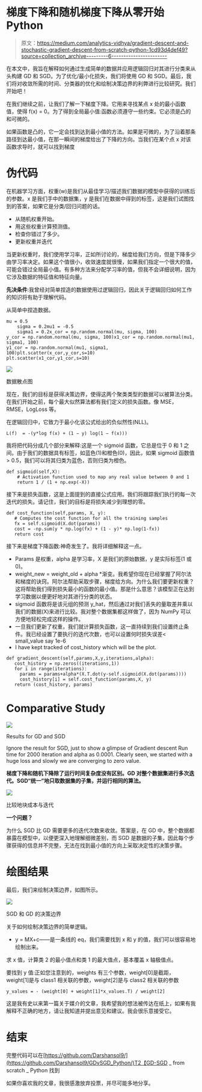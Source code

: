 # 梯度下降和随机梯度下降从零开始 Python

> 原文：<https://medium.com/analytics-vidhya/gradient-descent-and-stochastic-gradient-descent-from-scratch-python-1cd93d4def49?source=collection_archive---------6----------------------->

在本文中，我旨在解释如何通过生成简单的数据并应用逻辑回归对其进行分类来从头构建 GD 和 SGD。为了优化/最小化损失，我们将使用 GD 和 SGD。最后，我们将对收敛所需的时间、分类器的优化和绘制决策边界的利弊进行比较研究。我们开始吧！

在我们继续之前，让我们了解一下梯度下降。它用来寻找某点 x 处的最小函数值，使得 f(x) = 0。为了得到全局最小值:函数必须遵守一些约束。它必须是凸的和可微的。

如果函数是凸的，它一定会找到达到最小值的方法。如果是可微的，为了沿着那条路径到达最小值，在那一瞬间的梯度给出了下降的方向。当我们在某个点 x 对该函数求导时，就可以找到梯度

# 伪代码

在机器学习方面，权重(w)是我们从最佳学习/描述我们数据的模型中获得的训练后的参数。x 是我们手中的数据集，y 是我们在数据中得到的标签，这是我们试图找到的答案，如果它是分类/回归问题的话。

*   从随机权重开始。
*   用这些权重计算预测值。
*   检查你错过了多少。
*   更新权重并迭代

当更新权重时，我们使用学习率，正如所讨论的，梯度给我们方向，但是下降多少由学习率决定。如果这个值很小，收敛速度就很慢，如果我们指定一个很大的值，可能会错过全局最小值。有多种方法来分配学习率的值，但我不会详细说明，因为它涉及数据的特征值和特征向量。

**先决条件**:我曾经对简单捏造的数据使用过逻辑回归，因此关于逻辑回归如何工作的知识将有助于理解代码。

从简单中捏造数据。

```
mu = 0.5
    sigma = 0.2mu1 = -0.5
    sigma1 = 0.2x_cor = np.random.normal(mu, sigma, 100)
y_cor = np.random.normal(mu, sigma, 100)x1_cor = np.random.normal(mu1, sigma1, 100)
y1_cor = np.random.normal(mu1, sigma1, 100)plt.scatter(x_cor,y_cor,s=10)
plt.scatter(x1_cor,y1_cor,s=10)
```

![](img/4a79063729c7c86b372ac2e877c69c73.png)

数据散点图

现在，我们的目标是获得决策边界，使得这两个聚类类型的数据可以被算法分类。在我们开始之前，每个最大似然算法都有我们定义的损失函数。像 MSE，RMSE，LogLoss 等。

在逻辑回归中，它致力于最小化该公式给出的负似然性(NLL)。

```
L(f)  = -(y*log f(x) + (1 − y) log(1 − f(x)))
```

我将把代码分成几个部分来解释:这是一个 sigmoid 函数，它总是位于 0 和 1 之间。由于我们的数据具有标签，如蓝色(1)和橙色(0)，因此，如果 sigmoid 函数值> 0.5，我们可以将其归类为蓝色，否则归类为橙色。

```
def sigmoid(self,X):
    # Activation function used to map any real value between 0 and 1
    return 1 / (1 + np.exp(-X))
```

接下来是损失函数，这是上面提到的直接公式应用。我们将跟踪我们执行的每一次迭代的损失。请记住，我们的目标是将损失减少到理想的零。

```
def cost_function(self,params, X, y):
   # Computes the cost function for all the training samples
   fx = self.sigmoid(X.dot(params))
   cost = -np.sum(y * np.log(fx) + (1 - y)* np.log(1-fx))
   return cost
```

接下来是梯度下降函数:神奇发生了。我将详细解释这一点。

*   Params 是权重，alpha 是学习率，X 是我们的原始数据，y 是实际标签(1 或 0)。
*   weight_new = weight_old + alpha *渐变。我希望你现在已经掌握了阿尔法和梯度的诀窍。阿尔法帮助采取步骤，梯度给方向。为什么我们要更新权重？这将帮助我们得到损失最小的函数的最小值。那是什么意思？该模型正在达到学习数据以便更好地对其进行分类的状态。
*   sigmoid 函数将是该元组的预测 y_hat，然后通过对我们丢失的量取差并乘以我们的数据(X)来进行比较。我对整个数据集都这样做了，因为 NumPy 可以方便地轻松完成这样的操作。
*   一旦我们更新了权重，我们就计算损失函数，这一直持续到我们设置终止条件。我已经设置了要执行的迭代次数，也可以设置何时损失误差< small_value say 1e-6
*   I have kept tracked of cost_history which will be the plot.

```
def gradient_descent(self,params,X,y,iterations,alpha):
   cost_history = np.zeros((iterations,1))
   for i in range(iterations):
     params = params+alpha*(X.T.dot(y-self.sigmoid(X.dot(params))))
     cost_history[i] = self.cost_function(params,X, y)
   return (cost_history, params)
```

# Comparative Study

![](img/493b7b6ed81061fee558e5b6ba2714dd.png)

Results for GD and SGD

Ignore the result for SGD, just to show a glimpse of Gradient descent Run time for 2000 iteration and alpha as 0.0001\. Clearly seen, we started with a huge loss and slowly we are converging to zero value.

**梯度下降和随机下降除了运行时间复杂度没有区别。GD 对整个数据集进行多次迭代。SGD“统一”地只取数据集的子集，并运行相同的算法。**

![](img/644b5c262e6e86bc5aba236c63fdb068.png)

比较地块成本与迭代

**一个问题？**

为什么 SGD 比 GD 需要更多的迭代次数来收敛。答案是，在 GD 中，整个数据都暴露在模型中，以便更深入地理解细微差别，而 SGD 是数据的子集，因此每个步骤获得的信息并不完整，无法在找到最小值的方向上采取决定性的决策步骤。

# 绘图结果

最后，我们来绘制决策边界，如图所示。

![](img/8c994304049e2919f5350c554a18d8b5.png)

SGD 和 GD 的决策边界

关于如何绘制决策边界的简单逻辑。

*   y = MX+c——是一条线的 eq，我们需要找到 x 和 y 的值，我们可以很容易地绘制出来。

求 x 值，计算类 2 的最小值点和类 1 的最大值点，基本覆盖 x 轴极值点。

要找到 y 值:正如您注意到的，weights 有三个参数，weight[0]是截距，weight[1]是与 class1 相关联的参数，weight[2]是与 class2 相关联的参数

```
y_values = - (weight[0] + weight[1]*x_values.T) / weight[2]
```

这是我有史以来第一篇关于媒介的文章，我希望我的想法被传达在纸上，如果有我解释不正确的地方，请让我知道并提出意见和建议。我会很乐意接受它。

# 结束

完整代码可以在[https://github.com/Darshansol9/](https://github.com/Darshansol9/GDvSGD_Python/)T2【GD-SGD _ from scratch _ Python 找到

如果你喜欢我的文章，我很感激放弃投票，并尽可能多地分享。